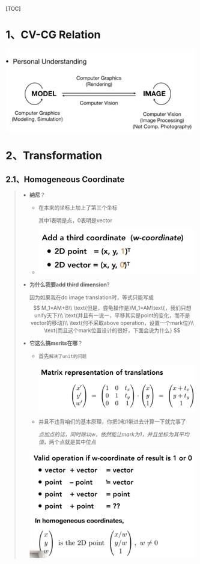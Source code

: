 [TOC]





# 1、CV-CG Relation

![image-20231109173411147](GAMES101.assets/image-20231109173411147.png)





# 2、Transformation

## 2.1、Homogeneous Coordinate

> - **纳尼**？
>
>   - 在本来的坐标上加上了第三个坐标
>
>     其中1表明是点，0表明是vector
>
>   - <img src="GAMES101.assets/image-20231116222848007.png" alt="image-20231116222848007" style="zoom:67%;" />
>
>   
>
> - **为什么我要add third dimension**?
>
>   因为如果我在do image translation时，等式只能写成
>   $$
>   M_1=AM+B\\
>   \text{但是，尝龟操作是}M_1=AM\text{，我们只想unify天下}\\
>   \text{并且有一说一，平移其实是point的变化，而不是vector的移动}\\
>   \text{何不采取above operation，设置一个mark位}\\
>   \text{而且这个mark位置设计的很好，下面会说为什么}
>   $$
>   
>
> - **它这么搞merits在哪**？
>
>   - 首先`解决了unit的问题`
>
>     <img src="GAMES101.assets/image-20231116222906388.png" alt="image-20231116222906388" style="zoom:67%;" />
>
>   - 并且不违背咱们的基本原理，你把0和1带进去计算一下就完事了
>
>     *点加点的话，同时除以w，依然能让mark为1，并且坐标为其平均值*，两个点就是其中位点
>   
>   <img src="GAMES101.assets/image-20231116223409168.png" alt="image-20231116223409168" style="zoom:67%;" />







































